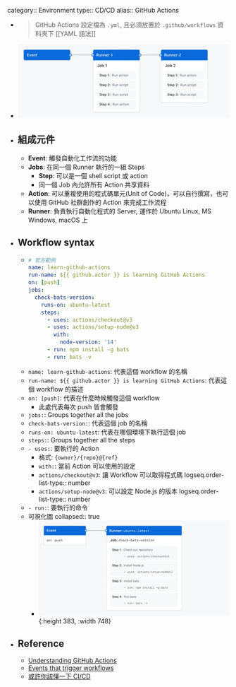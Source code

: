 category:: Environment
type:: CD/CD
alias:: GitHub Actions

- > GitHub Actions 設定檔為 `.yml`, 且必須放置於 `.github/workflows` 資料夾下
  [[YAML 語法]]
- ![overview-actions-simple.webp](../assets/overview-actions-simple_1688537317439_0.webp)
- ## 組成元件
	- **Event**: 觸發自動化工作流的功能
	- **Jobs**: 在同一個 Runner 執行的一組 Steps
		- **Step**: 可以是一個 shell script 或 action
		- 同一個 Job 內允許所有 Action 共享資料
	- **Action**: 可以重複使用的程式碼單元(Unit of Code)，可以自行撰寫，也可以使用 GitHub 社群創作的 Action 來完成工作流程
	- **Runner**: 負責執行自動化程式的 Server, 運作於 Ubuntu Linux, MS Windows, macOS 上
- ## Workflow syntax
	- ```yml
	  # 官方範例
	  name: learn-github-actions
	  run-name: ${{ github.actor }} is learning GitHub Actions
	  on: [push]
	  jobs:
	    check-bats-version:
	      runs-on: ubuntu-latest
	      steps:
	        - uses: actions/checkout@v3
	        - uses: actions/setup-node@v3
	          with:
	            node-version: '14'
	        - run: npm install -g bats
	        - run: bats -v
	  ```
	- `name: learn-github-actions`: 代表這個 workflow 的名稱
	- `run-name: ${{ github.actor }} is learning GitHub Actions`: 代表這個 workflow 的描述
	- `on: [push]`: 代表在什麼時候觸發這個 workflow
		- 此處代表每次 push 皆會觸發
	- `jobs:`: Groups together all the jobs
	- `check-bats-version:`: 代表這個 job 的名稱
	- `runs-on: ubuntu-latest`: 代表在哪個環境下執行這個 job
	- `steps:`: Groups together all the steps
	- `- uses:`: 要執行的 Action
		- 格式: `{owner}/{repo}@{ref}`
		- `with:`: 當前 Action 可以使用的設定
		- `actions/checkout@v3`: 讓 Workflow 可以取得程式碼
		  logseq.order-list-type:: number
		- `actions/setup-node@v3`: 可以設定 Node.js 的版本
		  logseq.order-list-type:: number
	- `- run:`: 要執行的命令
	- 可視化圖
	  collapsed:: true
		- ![overview-actions-event.webp](../assets/overview-actions-event_1688541540875_0.webp){:height 383, :width 748}
- ## Reference
	- [Understanding GitHub Actions](https://docs.github.com/en/actions/learn-github-actions/understanding-github-actions)
	- [Events that trigger workflows](https://docs.github.com/en/actions/using-workflows/events-that-trigger-workflows#webhook-events)
	- [或許你該懂一下 CI/CD](https://israynotarray.com/other/20230520/2118016719/)